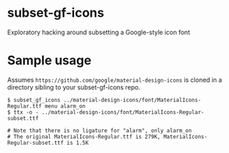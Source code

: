 # subset-gf-icons
Exploratory hacking around subsetting a Google-style icon font

# Sample usage

Assumes `https://github.com/google/material-design-icons` is cloned in a directory sibling to your
subset-gf-icons repo.

```shell
$ subset_gf_icons ../material-design-icons/font/MaterialIcons-Regular.ttf menu alarm_on
$ ttx -o - ../material-design-icons/font/MaterialIcons-Regular-subset.ttf

# Note that there is no ligature for "alarm", only alarm_on
# The original MaterialIcons-Regular.ttf is 279K, MaterialIcons-Regular-subset.ttf is 1.5K
```